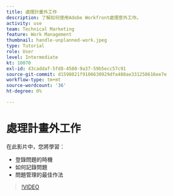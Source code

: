 ```yaml
---
title: 處理計畫外工作
description: 了解如何使用Adobe Workfront處理意外工作。
activity: use
team: Technical Marketing
feature: Work Management
thumbnail: handle-unplanned-work.jpeg
type: Tutorial
role: User
level: Intermediate
kt: 10070
exl-id: 43caddaf-5fd8-4580-9a37-59b5ecc57c91
source-git-commit: d1598021f9106630929dfa488ae331250616ee7e
workflow-type: tm+mt
source-wordcount: '36'
ht-degree: 0%

---
```


# 處理計畫外工作

在此影片中，您將學習：

* 登錄問題的時機
* 如何記錄問題
* 問題管理的最佳作法

>[!VIDEO](https://video.tv.adobe.com/v/3419488/?quality=12&learn=on)
